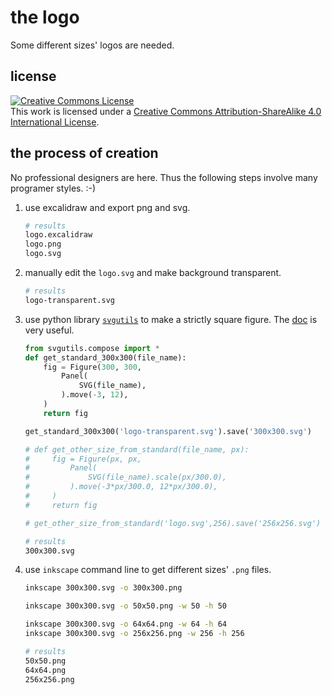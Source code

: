 # the logo

Some different sizes' logos are needed.

## license

<a rel="license" href="http://creativecommons.org/licenses/by-sa/4.0/"><img alt="Creative Commons License" style="border-width:0" src="https://i.creativecommons.org/l/by-sa/4.0/88x31.png" /></a><br />This work is licensed under a <a rel="license" href="http://creativecommons.org/licenses/by-sa/4.0/">Creative Commons Attribution-ShareAlike 4.0 International License</a>.

## the process of creation

No professional designers are here. Thus the following steps involve many programer styles. :-)

1. use excalidraw and export png and svg.

    ```bash
    # results
    logo.excalidraw
    logo.png
    logo.svg
    ```

2. manually edit the `logo.svg` and make background transparent.

    ```bash
    # results
    logo-transparent.svg
    ```

3. use python library [`svgutils`](https://github.com/btel/svg_utils) to make a strictly square figure. The [doc](https://svgutils.readthedocs.io/en/latest/tutorials/composing_multipanel_figures.html) is very useful.

    ```python
    from svgutils.compose import *
    def get_standard_300x300(file_name):
        fig = Figure(300, 300, 
            Panel(
                SVG(file_name),
            ).move(-3, 12),
        )
        return fig

    get_standard_300x300('logo-transparent.svg').save('300x300.svg')

    # def get_other_size_from_standard(file_name, px):
    #     fig = Figure(px, px, 
    #         Panel(
    #             SVG(file_name).scale(px/300.0),
    #         ).move(-3*px/300.0, 12*px/300.0),
    #     )
    #     return fig

    # get_other_size_from_standard('logo.svg',256).save('256x256.svg')
    ```

    ```bash
    # results
    300x300.svg
    ```

4. use `inkscape` command line to get different sizes' `.png` files.

    ```bash
    inkscape 300x300.svg -o 300x300.png

    inkscape 300x300.svg -o 50x50.png -w 50 -h 50
    
    inkscape 300x300.svg -o 64x64.png -w 64 -h 64
    inkscape 300x300.svg -o 256x256.png -w 256 -h 256
    ```

    ```bash
    # results
    50x50.png
    64x64.png
    256x256.png
    ```
